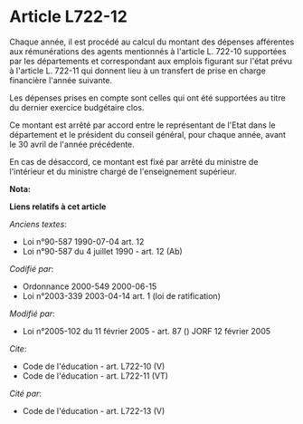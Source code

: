 # Article L722-12

Chaque année, il est procédé au calcul du montant des dépenses afférentes aux rémunérations des agents mentionnés à l'article
L. 722-10 supportées par les départements et correspondant aux emplois figurant sur l'état prévu à l'article L. 722-11 qui
donnent lieu à un transfert de prise en charge financière l'année suivante. 

Les dépenses prises en compte sont celles qui ont été supportées au titre du dernier exercice budgétaire clos. 

Ce montant est arrêté par accord entre le représentant de l'Etat dans le département et le président du conseil général, pour
chaque année, avant le 30 avril de l'année précédente. 

En cas de désaccord, ce montant est fixé par arrêté du ministre de l'intérieur et du ministre chargé de l'enseignement
supérieur.

**Nota:**



**Liens relatifs à cet article**

_Anciens textes_:

  - Loi n°90-587 1990-07-04 art. 12
  - Loi n°90-587 du 4 juillet 1990 - art. 12 (Ab)

_Codifié par_:

  - Ordonnance 2000-549 2000-06-15
  - Loi n°2003-339 2003-04-14 art. 1 (loi de ratification)

_Modifié par_:

  - Loi n°2005-102 du 11 février 2005 - art. 87 () JORF 12 février 2005

_Cite_:

  - Code de l'éducation - art. L722-10 (V)
  - Code de l'éducation - art. L722-11 (VT)

_Cité par_:

  - Code de l'éducation - art. L722-13 (V)
